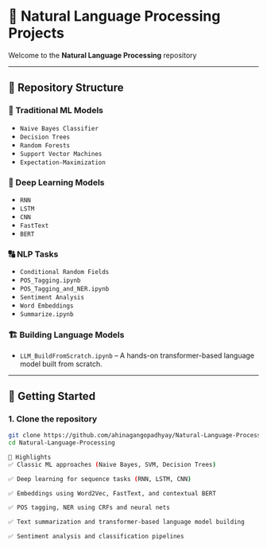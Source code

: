 # 🧠 Natural Language Processing Projects

Welcome to the **Natural Language Processing** repository

---

## 📁 Repository Structure

### 🧮 Traditional ML Models
- `Naive Bayes Classifier`
- `Decision Trees`
- `Random Forests`
- `Support Vector Machines`
- `Expectation-Maximization`

### 🤖 Deep Learning Models
- `RNN`
- `LSTM`
- `CNN`
- `FastText`
- `BERT`

### 🔠 NLP Tasks
- `Conditional Random Fields`
- `POS_Tagging.ipynb`
- `POS_Tagging_and_NER.ipynb`
- `Sentiment Analysis`
- `Word Embeddings`
- `Summarize.ipynb`

### 🏗️ Building Language Models
- `LLM_BuildFromScratch.ipynb` – A hands-on transformer-based language model built from scratch.

---

## 🚀 Getting Started

### 1. Clone the repository

```bash
git clone https://github.com/ahinagangopadhyay/Natural-Language-Processing.git
cd Natural-Language-Processing

🌟 Highlights
✅ Classic ML approaches (Naive Bayes, SVM, Decision Trees)

✅ Deep learning for sequence tasks (RNN, LSTM, CNN)

✅ Embeddings using Word2Vec, FastText, and contextual BERT

✅ POS tagging, NER using CRFs and neural nets

✅ Text summarization and transformer-based language model building

✅ Sentiment analysis and classification pipelines
